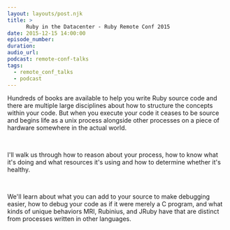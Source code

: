 ```yaml
---
layout: layouts/post.njk
title: >
      Ruby in the Datacenter - Ruby Remote Conf 2015
date: 2015-12-15 14:00:00
episode_number: 
duration: 
audio_url: 
podcast: remote-conf-talks
tags: 
  - remote_conf_talks
  - podcast
---
```


Hundreds of books are available to help you write Ruby source code and there are multiple large disciplines about how to structure the concepts within your code. But when you execute your code it ceases to be source and begins life as a unix process alongside other processes on a piece of hardware somewhere in the actual world.

&nbsp;

I'll walk us through how to reason about your process, how to know what it's doing and what resources it's using and how to determine whether it's healthy.

&nbsp;

We'll learn about what you can add to your source to make debugging easier, how to debug your code as if it were merely a C program, and what kinds of unique behaviors MRI, Rubinius, and JRuby have that are distinct from processes written in other languages.



